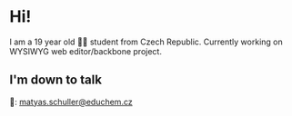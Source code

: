 # Hi!
I am a 19 year old 👨‍🎓 student from Czech Republic.
Currently working on WYSIWYG web editor/backbone project.

## I'm down to talk
📧: matyas.schuller@educhem.cz

<!--
**negativexp/negativexp** is a ✨ _special_ ✨ repository because its `README.md` (this file) appears on your GitHub profile.

Here are some ideas to get you started:

- 🔭 I’m currently working on ...
- 🌱 I’m currently learning ...
- 👯 I’m looking to collaborate on ...
- 🤔 I’m looking for help with ...
- 💬 Ask me about ...
- 📫 How to reach me: ...
- 😄 Pronouns: ...
- ⚡ Fun fact: ...
-->
